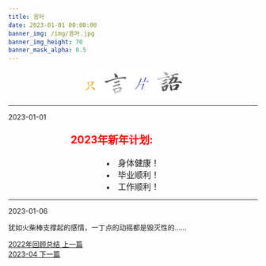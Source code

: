 ```yaml
---
title: 言叶
date: 2023-01-01 00:00:00
banner_img: /img/言叶.jpg
banner_img_height: 70
banner_mask_alpha: 0.5
---
```

<div align=center>
  <img src="img/../../../../img/只言片语.png" width=200px>
  <hr>
</div>

<!-- float music -->
<div style="opacity:0.8 ;position:fixed; bottom:10px; left:10px">
  
</div>

<!-- daily notes -->
<detailsopen>
  <summary>2023-01-01</summary>
  <p style="font-size:1.5em;color:red;font-weight:bold">&emsp;&emsp;&emsp;&emsp;&emsp;&emsp;2023年新年计划:<br>
  <div style="font-size:1.2em;text-align:center">
  <li>身体健康！</li>
  <li>毕业顺利！</li>
  <li>工作顺利！</li>
  </div>
  </p>
</detailsopen>
<hr/>
<detailsopen>
  <summary>2023-01-06</summary>
  <p>犹如火柴棒支撑起的感情，一丁点的动摇都是毁灭性的……</p>
</detailsopen>

<!-- prevnext switch -->
<div class="post-prevnext">
  <article class="post-prev col-6">
    <a href="/言叶/2022/">
      <i class="iconfont icon-arrowleft"></i>
      <span class="hidden-mobile">2022年回顾总结</span> 
      <span class="visible-mobile">上一篇</span>
    </a>
  </article>
  <article class="post-next col-6">
    <a href="/言叶/2023/2023-04/">
      <span class="hidden-mobile">2023-04</span>
      <span class="visible-mobile">下一篇</span>
      <i class="iconfont icon-arrowright"></i>
    </a>
  </article>
</div>
